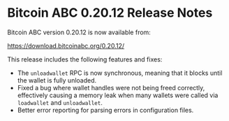 # Bitcoin ABC 0.20.12 Release Notes

Bitcoin ABC version 0.20.12 is now available from:

  <https://download.bitcoinabc.org/0.20.12/>

This release includes the following features and fixes:
 - The `unloadwallet` RPC is now synchronous, meaning that it blocks until the
   wallet is fully unloaded.
 - Fixed a bug where wallet handles were not being freed correctly, effectively causing
   a memory leak when many wallets were called via `loadwallet` and `unloadwallet`.
 - Better error reporting for parsing errors in configuration files.
